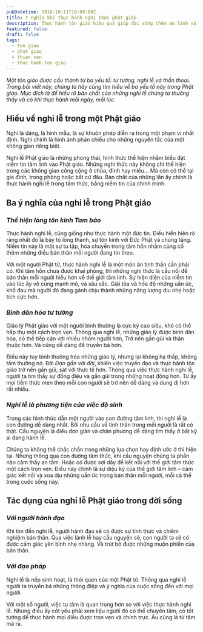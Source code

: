 ```yaml
---
pubDatetime: 2018-10-11T10:00:00Z
title: Ý nghĩa khi thực hành nghi thức phật giáo
description: Thực hành tôn giáo hiệu quả giúp đời sống thêm an lành và hạnh phúc, giác ngộ nhiều điều hữu ích để đem lại năng lượng tích cực cho bản thân, và giá trị đẹp cho cộng đồng.
featured: false
draft: false
tags:
  - ton giao
  - phat giao
  - thien van
  - thuc hanh ton giao
---
```


_Một tôn giáo được cấu thành từ ba yếu tố: tư tưởng, nghi lễ và thần thoại. Trong bài viết này, chúng ta hãy cùng tìm hiểu về ba yếu tố này trong Phật giáo. Mục đích là để hiểu rõ bản chất của những nghi lễ chúng ta thường thấy và có khi thực hành mỗi ngày, mỗi lúc._

## Hiểu về nghi lễ trong một Phật giáo

Nghi là dáng, là hình mẫu, là sự khuôn phép diễn ra trong một phạm vi nhất định. Nghi chính là hình ảnh phản chiếu cho những nguyên tắc của một không gian riêng biệt.

Nghi lễ Phật giáo là những phong thái, hình thức thể hiện nhằm biểu đạt niềm tin tâm linh vào Phật giáo. Những nghi thức này không chỉ thể hiện trong các không gian công cộng ở chùa, đình hay miếu… Mà còn có thể tại gia đình, trong phòng hoặc bất cứ đâu. Bản chất của những lần ấy chính là thực hành nghi lễ trong tâm thức, bằng niềm tin của chính mình.

## Ba ý nghĩa của nghi lễ trong Phật giáo

### _Thể hiện lòng tôn kính Tam bảo_

Thực hành nghi lễ, cũng giống như thực hành một đức tin. Điều hiển hiện rõ ràng nhất đó là bày tỏ lòng thành, sự tôn kính với Đức Phật và chúng tăng. Niềm tin này là một sự tu tập, hóa chuyển trong tâm hồn nhằm củng cố thêm những điều bản thân mỗi người đang tin theo.

Với một người Phật tử, thực hành nghi lễ là một món ăn tinh thần cần phải có. Khi tâm hồn chưa được khai phóng, thì những nghi thức là cầu nối để bản thân mỗi người hiểu hơn về thế giới tâm linh. Sự hiện diện của niềm tin vào lúc ấy vô cùng mạnh mẽ, và sâu sắc. Giải tỏa và hóa độ những uẩn ức, khổ đau mà người đó đang gánh chịu thành những năng lượng dịu nhẹ hoặc tích cực hơn.

### _Bình dân hóa tư tưởng_

Giáo lý Phật giáo với một người bình thường là cực kỳ cao siêu, khó có thể hấp thụ một cách trọn vẹn. Thông qua nghi lễ, những giáo lý được bình dân hóa, có thể tiếp cận với nhiều nhóm người hơn, Trở nên gần gũi và thân thuộc hơn. Và cũng dễ dàng để truyền bá hơn.

Điều này tuy bình thường hóa những giáo lý, nhưng lại không hạ thấp, không tầm thường nó. Bởi _Đạo gắn với đời_, khiến việc truyền đạo và thực hành tôn giáo trở nên gần gũi, sát với thực tế hơn. Thông qua việc thực hành nghi lễ, người ta tìm thấy sự đồng điệu và gần gũi trong những hoạt động hơn. Từ ấy mọi tiềm thức men theo mỗi con người sẽ trở nên dễ dàng và dung dị hơn rất nhiều.

### _Nghi lễ là phương tiện của việc độ sinh_

Trong các hình thức dẫn một người vào con đường tâm linh, thì nghi lễ là con đường dễ dàng nhất. Bởi nhu cầu về tinh thân trong mỗi người là rất có thật. Cầu nguyện là điều đơn giản và chân phương dễ dàng tìm thấy ở bất kỳ ai đang hành lễ.

Chúng ta không thể chắc chắn trong những lựa chọn hay định ước ở thì hiện tại. Nhưng thông qua con đường tâm thức, khi cầu nguyện chúng ta phần nào cảm thấy an tâm. Hoặc có được sợi dây để kết nối với thế giới tâm thức một cách trọn vẹn. Điều này chính là sự diệu kỳ của thế giới tâm linh – cảm giác kết nối và xoa dịu những uẩn ức trong bản thân mỗi người, mỗi cá thể trong cuộc sống này.

## Tác dụng của nghi lễ Phật giáo trong đời sống

### _Với người hành đạo_

Khi tìm đến nghi lễ, người hành đạo sẽ có được sự tỉnh thức và chiêm nghiệm bản thân. Qua việc lành lễ hay cầu nguyện sẽ, con người ta sẽ có được cảm giác yên bình nhẹ nhàng. Và trút bỏ được những muộn phiền của bản thân.

### _Với đạo pháp_

Nghi lễ là nếp sinh hoạt, là thói quen của một Phật tử. Thông qua nghi lễ người ta truyền bá những thông điệp và ý nghĩa của cuộc sống đến với mọi người.

Với một số người, việc tu tâm là quan trọng hơn so với việc thực hành nghi lễ. Nhưng điều ấy cốt yếu phải xem liệu người đó có thể chuyên tâm, có tốt tướng để thực hành mọi điều được trọn vẹn và chính trực. Âu cũng là từ tâm mà ra.